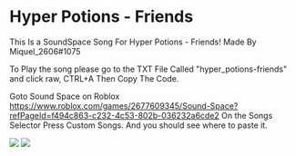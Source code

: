 # Hyper Potions - Friends

This Is a SoundSpace Song For Hyper Potions - Friends!
Made By Miquel_2606#1075


To Play the song please go to the TXT File Called "hyper_potions-friends" 
and click raw, CTRL+A Then Copy The Code. 

Goto Sound Space on Roblox https://www.roblox.com/games/2677609345/Sound-Space?refPageId=f494c863-c232-4c53-802b-036232a6cde2
On the Songs Selector Press Custom Songs. And you should see where to paste it.

![](https://media.discordapp.net/attachments/756463260965929041/780364684452298752/Screenshot_199.png?width=796&height=547)
![](https://cdn.discordapp.com/attachments/756463260965929041/780364685178175508/Screenshot_200.png)


